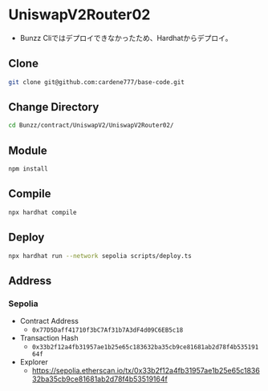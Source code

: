 # UniswapV2Router02

- Bunzz Cliではデプロイできなかったため、Hardhatからデプロイ。

## Clone

```sh
git clone git@github.com:cardene777/base-code.git
```

## Change Directory

```sh
cd Bunzz/contract/UniswapV2/UniswapV2Router02/
```

## Module

```sh
npm install
```

## Compile

```sh
npx hardhat compile
```

## Deploy

```sh
npx hardhat run --network sepolia scripts/deploy.ts
```

## Address

### Sepolia

- Contract Address
  - `0x77D5Daff41710f3bC7Af31b7A3dF4d09C6EB5c18`
- Transaction Hash
  - `0x33b2f12a4fb31957ae1b25e65c183632ba35cb9ce81681ab2d78f4b53519164f`
- Explorer
  - https://sepolia.etherscan.io/tx/0x33b2f12a4fb31957ae1b25e65c183632ba35cb9ce81681ab2d78f4b53519164f
